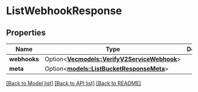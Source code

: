 # ListWebhookResponse

## Properties

Name | Type | Description | Notes
------------ | ------------- | ------------- | -------------
**webhooks** | Option<[**Vec<models::VerifyV2ServiceWebhook>**](verify.v2.service.webhook.md)> |  | [optional]
**meta** | Option<[**models::ListBucketResponseMeta**](ListBucketResponse_meta.md)> |  | [optional]

[[Back to Model list]](../README.md#documentation-for-models) [[Back to API list]](../README.md#documentation-for-api-endpoints) [[Back to README]](../README.md)


